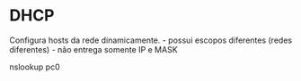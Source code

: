 # DHCP

Configura hosts da rede dinamicamente.
    - possui escopos diferentes (redes diferentes)
    - não entrega somente IP e MASK

nslookup pc0